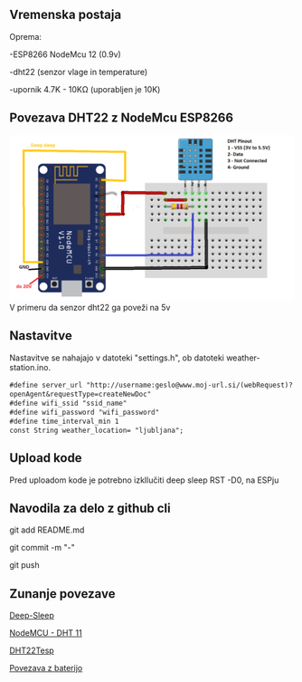 ## Vremenska postaja 

Oprema:

-ESP8266 NodeMcu 12 (0.9v)

-dht22 (senzor vlage in temperature)

-upornik 4.7K - 10KΩ (uporabljen je 10K)

## Povezava DHT22 z NodeMcu ESP8266

![alt text](https://github.com/dkmet/weather-station/blob/master/images/nodeMcu_dht22.png)
V primeru da senzor dht22 ga poveži na 5v

## Nastavitve

Nastavitve se nahajajo v datoteki "settings.h", ob datoteki weather-station.ino.

```
#define server_url "http://username:geslo@www.moj-url.si/(webRequest)?openAgent&requestType=createNewDoc"
#define wifi_ssid "ssid_name"
#define wifi_password "wifi_password"
#define time_interval_min 1
const String weather_location= "ljubljana";
```
## Upload kode
Pred uploadom kode je potrebno izkllučiti deep sleep RST -D0, na ESPju

## Navodila za delo z github cli

git add README.md

git commit -m "-"

git push

## Zunanje povezave

[Deep-Sleep](https://www.losant.com/blog/making-the-esp8266-low-powered-with-deep-sleep)

[NodeMCU - DHT 11](http://www.iotlearning.net/code/esp8266-code/nodemcu-web-server-showing-dht11-data.php#codesyntax_1)

[DHT22Tesp](https://github.com/beegee-tokyo/DHTesp)

[Povezava z baterijo](http://henrysbench.capnfatz.com/henrys-bench/arduino-projects-tips-and-more/powering-the-esp-12e-nodemcu-development-board/)

